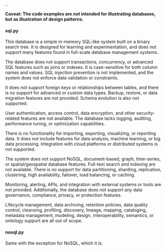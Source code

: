



..



__Caveat: The code examples are *not* intended for illustrating databases, but as illustration of design patterns.__


#### sql.py

This database is a simple in-memory SQL-like system built on a binary search tree. It is designed for learning and experimentation, and does not support many features found in full-scale database management systems.

The database does not support transactions, concurrency, or advanced SQL features such as joins or indexes. It is case-sensitive for both column names and values. SQL injection prevention is not implemented, and the system does not enforce data validation or constraints.

It does not support foreign keys or relationships between tables, and there is no support for advanced or custom data types. Backup, restore, or data migration features are not provided. Schema evolution is also not supported.

User authentication, access control, data encryption, and other security-related features are not available. The database lacks logging, auditing, performance tuning, or optimization capabilities.

There is no functionality for importing, exporting, visualizing, or reporting data. It does not include features for data analysis, machine learning, or big data processing. Integration with cloud platforms or distributed systems is not supported.

The system does not support NoSQL, document-based, graph, time-series, or spatial/geospatial database features. Full-text search and indexing are not available. There is no support for data partitioning, sharding, replication, clustering, high availability, failover, load balancing, or caching.

Monitoring, alerting, APIs, and integration with external systems or tools are not provided. Additionally, the database does not support any data governance, compliance, privacy, or protection features.

Lifecycle management, data archiving, retention policies, data quality control, cleansing, profiling, discovery, lineage, mapping, cataloging, metadata management, modeling, design, interoperability, semantics, or ontology support are all out of scope.


#### nosql.py

Same with the exception for NoSQL, which it is.
